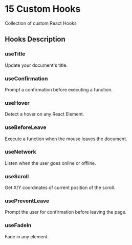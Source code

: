 # 15 Custom Hooks

Collection of custom React Hooks

## Hooks Description

### useTitle

Update your document's title.

### useConfirmation

Prompt a confirmation before executing a function.

### useHover

Detect a hover on any React Element.

### useBeforeLeave

Execute a function when the mouse leaves the document.

### useNetwork

Listen when the user goes online or offline.

### useScroll

Get X/Y coordinates of current position of the scroll.

### usePreventLeave

Prompt the user for confirmation before leaving the page.

### useFadeIn

Fade in any element.
